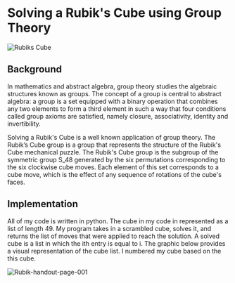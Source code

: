 # Solving a Rubik's Cube using Group Theory
![Rubiks Cube](https://upload.wikimedia.org/wikipedia/commons/a/a6/Rubik%27s_cube.svg)
## Background
In mathematics and abstract algebra, group theory studies the algebraic structures known as groups. The concept of a group is central to abstract algebra: a group is a set equipped with a binary operation that combines any two elements to form a third element in such a way that four conditions called group axioms are satisfied, namely closure, associativity, identity and invertibility. 

Solving a Rubik's Cube is a well known application of group theory. The Rubik’s Cube group is a group that represents the structure of the Rubik's Cube mechanical puzzle. The Rubik's Cube group is the subgroup of the symmetric group S_48 generated by the six permutations corresponding to the six clockwise cube moves. Each element of this set corresponds to a cube move, which is the effect of any sequence of rotations of the cube's faces.

## Implementation
All of my code is written in python. The cube in my code in represented as a list of length 49. My program takes in a scrambled cube, solves it, and returns the list of moves that were applied to reach the solution. A solved cube is a list in which the ith entry is equal to i. The graphic below provides a visual representation of the cube list. I numbered my cube based on the this cube.

![Rubik-handout-page-001](https://user-images.githubusercontent.com/55852294/80042251-c362bc00-84bb-11ea-94bd-9b0004a51717.jpg)
